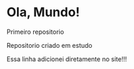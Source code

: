 # Ola, Mundo!
 Primeiro repositorio

 Repositorio criado em estudo

Essa linha adicionei diretamente no site!!!
